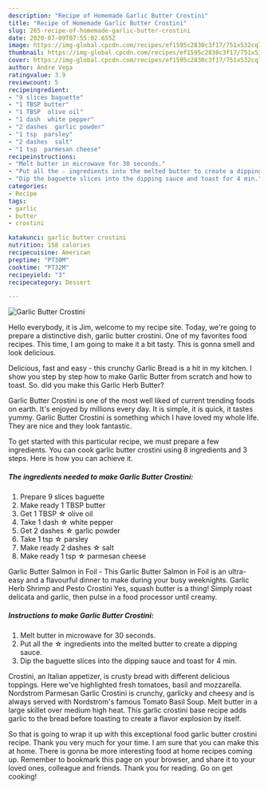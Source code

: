 ```yaml
---
description: "Recipe of Homemade Garlic Butter Crostini"
title: "Recipe of Homemade Garlic Butter Crostini"
slug: 265-recipe-of-homemade-garlic-butter-crostini
date: 2020-07-09T07:55:02.655Z
image: https://img-global.cpcdn.com/recipes/ef1595c2830c3f17/751x532cq70/garlic-butter-crostini-recipe-main-photo.jpg
thumbnail: https://img-global.cpcdn.com/recipes/ef1595c2830c3f17/751x532cq70/garlic-butter-crostini-recipe-main-photo.jpg
cover: https://img-global.cpcdn.com/recipes/ef1595c2830c3f17/751x532cq70/garlic-butter-crostini-recipe-main-photo.jpg
author: Andre Vega
ratingvalue: 3.9
reviewcount: 5
recipeingredient:
- "9 slices baguette"
- "1 TBSP butter"
- "1 TBSP  olive oil"
- "1 dash  white pepper"
- "2 dashes  garlic powder"
- "1 tsp  parsley"
- "2 dashes  salt"
- "1 tsp  parmesan cheese"
recipeinstructions:
- "Melt butter in microwave for 30 seconds."
- "Put all the ☆ ingredients into the melted butter to create a dipping sauce."
- "Dip the baguette slices into the dipping sauce and toast for 4 min."
categories:
- Recipe
tags:
- garlic
- butter
- crostini

katakunci: garlic butter crostini 
nutrition: 158 calories
recipecuisine: American
preptime: "PT30M"
cooktime: "PT32M"
recipeyield: "3"
recipecategory: Dessert

---
```



![Garlic Butter Crostini](https://img-global.cpcdn.com/recipes/ef1595c2830c3f17/751x532cq70/garlic-butter-crostini-recipe-main-photo.jpg)

Hello everybody, it is Jim, welcome to my recipe site. Today, we're going to prepare a distinctive dish, garlic butter crostini. One of my favorites food recipes. This time, I am going to make it a bit tasty. This is gonna smell and look delicious.

Delicious, fast and easy - this crunchy Garlic Bread is a hit in my kitchen. I show you step by step how to make Garlic Butter from scratch and how to toast. So. did you make this Garlic Herb Butter?

Garlic Butter Crostini is one of the most well liked of current trending foods on earth. It's enjoyed by millions every day. It is simple, it is quick, it tastes yummy. Garlic Butter Crostini is something which I have loved my whole life. They are nice and they look fantastic.


To get started with this particular recipe, we must prepare a few ingredients. You can cook garlic butter crostini using 8 ingredients and 3 steps. Here is how you can achieve it.

<!--inarticleads1-->

##### The ingredients needed to make Garlic Butter Crostini:

1. Prepare 9 slices baguette
1. Make ready 1 TBSP butter
1. Get 1 TBSP ☆ olive oil
1. Take 1 dash ☆ white pepper
1. Get 2 dashes ☆ garlic powder
1. Take 1 tsp ☆ parsley
1. Make ready 2 dashes ☆ salt
1. Make ready 1 tsp ☆ parmesan cheese


Garlic Butter Salmon in Foil - This Garlic Butter Salmon in Foil is an ultra-easy and a flavourful dinner to make during your busy weeknights. Garlic Herb Shrimp and Pesto Crostini Yes, squash butter is a thing! Simply roast delicata and garlic, then pulse in a food processor until creamy. 

<!--inarticleads2-->

##### Instructions to make Garlic Butter Crostini:

1. Melt butter in microwave for 30 seconds.
1. Put all the ☆ ingredients into the melted butter to create a dipping sauce.
1. Dip the baguette slices into the dipping sauce and toast for 4 min.


Crostini, an Italian appetizer, is crusty bread with different delicious toppings. Here we&#39;ve highlighted fresh tomatoes, basil and mozzarella. Nordstrom Parmesan Garlic Crostini is crunchy, garlicky and cheesy and is always served with Nordstrom&#39;s famous Tomato Basil Soup. Melt butter in a large skillet over medium high heat. This garlic crostini base recipe adds garlic to the bread before toasting to create a flavor explosion by itself. 

So that is going to wrap it up with this exceptional food garlic butter crostini recipe. Thank you very much for your time. I am sure that you can make this at home. There is gonna be more interesting food at home recipes coming up. Remember to bookmark this page on your browser, and share it to your loved ones, colleague and friends. Thank you for reading. Go on get cooking!
